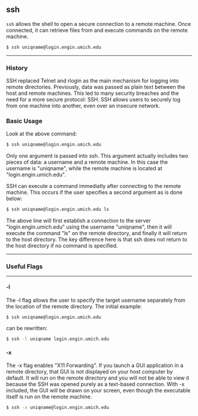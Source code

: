 ssh
-------

`ssh` allows the shell to open a secure connection to a remote machine. Once connected, it can retrieve files from and execute commands on the remote machine. 

~~~ bash
$ ssh uniqname@login.engin.umich.edu
~~~

---
### History

SSH replaced Telnet and rlogin as the main mechanism for logging into remote directories. Previously, data was passed as plain text between the host and remote machines. This led to many security breaches and the need for a more secure protocol: SSH. SSH allows users to securely log from one machine into another, even over an insecure network. 

### Basic Usage

Look at the above command: 
~~~bash
$ ssh uniqname@login.engin.umich.edu
~~~
Only one argument is passed into ssh. This argument actually includes two pieces of data: a username and a remote machine. In this case the username is "uniqname", while the remote machine is located at "login.engin.umich.edu". 

SSH can execute a command immediatly after connecting to the remote machine. This occurs if the user specifies a second argument as is done below: 
~~~bash
$ ssh uniqname@login.engin.umich.edu ls
~~~
The above line will first establish a connection to the server "login.engin.umich.edu" using the username "uniqname", then it will execute the command "ls" on the remote directory, and finally it will return to the host directory. The key difference here is that ssh does not return to the host directory if no command is specified. 

---
### Useful Flags
---
#### -l

The -l flag allows the user to specify the target username separately from the location of the remote directory. The initial example: 
~~~bash
$ ssh uniqname@login.engin.umich.edu
~~~
can be rewritten: 
~~~bash
$ ssh -l uniqname login.engin.umich.edu
~~~

#### -x

The -x flag enables "X11 Forwarding". If you launch a GUI application in a remote directory, that GUI is not displayed on your host computer by default. It will run on the remote directory and you will not be able to view it because the SSH was opened purely as a text-based connection. With -x included, the GUI will be drawn on your screen, even though the executable itself is run on the remote machine. 
~~~bash
$ ssh -x uniqname@login.engin.umich.edu
~~~

